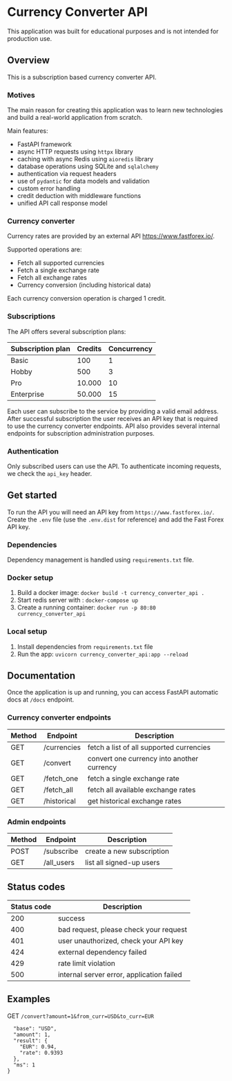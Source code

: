 # Currency Converter API
This application was built for educational purposes and is not intended for production use.

## Overview
This is a subscription based currency converter API. 

### Motives
The main reason for creating this application was to learn new technologies 
and build a real-world application from scratch. 

Main features:
- FastAPI framework
- async HTTP requests using `httpx` library
- caching with async Redis using `aioredis` library
- database operations using SQLite and `sqlalchemy`
- authentication via request headers
- use of `pydantic` for data models and validation
- custom error handling
- credit deduction with middleware functions
- unified API call response model

### Currency converter
Currency rates are provided by an external API https://www.fastforex.io/. 

Supported operations are:
- Fetch all supported currencies
- Fetch a single exchange rate
- Fetch all exchange rates
- Currency conversion (including historical data)

Each currency conversion operation is charged 1 credit.

### Subscriptions
The API offers several subscription plans:

| Subscription plan  | Credits | Concurrency | 
| ------------- | ------------- | ------------- |
| Basic  | 100  | 1 |
| Hobby  | 500  | 3 |
| Pro  | 10.000  | 10 |
| Enterprise  | 50.000  | 15 |

Each user can subscribe to the service by providing a valid email address. 
After successful subscription the user receives an API key that is required
to use the currency converter endpoints. API also provides several internal 
endpoints for subscription administration purposes.

### Authentication
Only subscribed users can use the API. To authenticate incoming requests, we 
check the `api_key` header.
 
## Get started
To run the API you will need an API key from `https://www.fastforex.io/`.
Create the `.env` file (use the `.env.dist` for reference) and add the 
Fast Forex API key.

### Dependencies
Dependency management is handled using `requirements.txt` file. 

### Docker setup

1. Build a docker image: `docker build -t currency_converter_api .`
2. Start redis server with : `docker-compose up`
3. Create a running container: `docker run -p 80:80 currency_converter_api`

### Local setup

1. Install dependencies from `requirements.txt` file
2. Run the app: `uvicorn currency_converter_api:app --reload`

## Documentation
Once the application is up and running, you can access FastAPI automatic docs 
at `/docs` endpoint.

### Currency converter endpoints

| Method | Endpoint  | Description |
| ------------- | ------------- | ------------- |
| GET | /currencies  | fetch a list of all supported currencies |
| GET | /convert  | convert one currency into another currency |
| GET | /fetch_one  | fetch a single exchange rate |
| GET | /fetch_all  | fetch all available exchange rates |
| GET | /historical  | get historical exchange rates|

### Admin endpoints

| Method | Endpoint  | Description |
| ------------- | ------------- | ------------- |
| POST | /subscribe  | create a new subscription |
| GET | /all_users  | list all signed-up users |

## Status codes

| Status code  | Description |
| ------------- | ------------- |
| 200  | success |
| 400  | bad request, please check your request |
| 401  | user unauthorized, check your API key |
| 424  | external dependency failed |
| 429  | rate limit violation |
| 500  | internal server error, application failed |

## Examples

GET `/convert?amount=1&from_curr=USD&to_curr=EUR`
```{
  "base": "USD",
  "amount": 1,
  "result": {
    "EUR": 0.94,
    "rate": 0.9393
  },
  "ms": 1
}